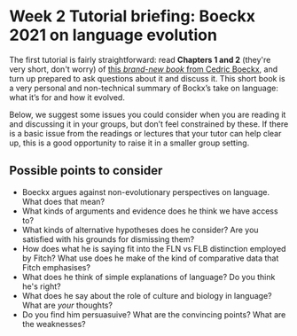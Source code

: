 # Week 2 Tutorial briefing: Boeckx 2021 on language evolution

The first tutorial is fairly straightforward: read **Chapters 1 and 2** (they're very short, don't worry) of [this *brand-new book* from Cedric Boeckx](./142.pdf), and turn up prepared to ask questions about it and discuss it. This short book is a very personal and non-technical summary of Bockx’s take on language: what it’s for and how it evolved.

Below, we suggest some issues you could consider when you are reading it and discussing it in your groups, but don’t feel constrained by these. If there is a basic issue from the readings or lectures that your tutor can help clear up, this is a good opportunity to raise it in a smaller group setting.

## Possible points to consider
* Boeckx argues against non-evolutionary perspectives on language. What does that mean?
* What kinds of arguments and evidence does he think we have access to?
* What kinds of alternative hypotheses does he consider? Are you satisfied with his grounds for dismissing them?
* How does what he is saying fit into the FLN vs FLB distinction employed by Fitch? What use does he make of the kind of comparative data that Fitch emphasises?
* What does he think of simple explanations of language? Do you think he's right?
* What does he say about the role of culture and biology in language? What are *your* thoughts?
* Do you find him persuasuive? What are the convincing points? What are the weaknesses?
